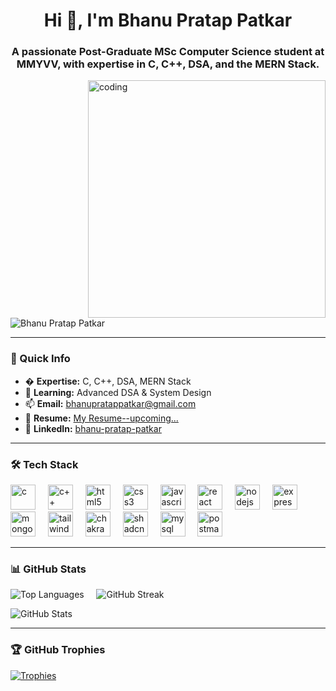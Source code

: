 <h1 align="center">Hi 👋, I'm Bhanu Pratap Patkar</h1>
<h3 align="center">A passionate Post-Graduate MSc Computer Science student at MMYVV, with expertise in C, C++, DSA, and the MERN Stack.</h3>

<img 
  align="right" 
  alt="coding" 
  width="380px" 
  src="https://github.com/user-attachments/assets/a0738c80-5ab4-4ef4-a240-e4cc8b059f20" 
/>

<p align="left">
  <img 
    src="https://komarev.com/ghpvc/?username=Bppatkar&label=Profile%20views&color=0e75b6&style=flat" 
    alt="Bhanu Pratap Patkar" 
  />
</p>

---

### 🚀 Quick Info  
- � **Expertise:** C, C++, DSA, MERN Stack  
- 🌱 **Learning:** Advanced DSA & System Design  
- 📫 **Email:** bhanupratappatkar@gmail.com  
- 📄 **Resume:** [My Resume--upcoming...]()  
- 🔗 **LinkedIn:** [bhanu-pratap-patkar](https://linkedin.com/in/bhanu-pratap-patkar)  

---

### 🛠️ Tech Stack  
<div align="left">
  <img src="https://cdn.jsdelivr.net/gh/devicons/devicon/icons/c/c-original.svg" height="40" alt="c" />
  <img width="12" />
  <img src="https://cdn.jsdelivr.net/gh/devicons/devicon/icons/cplusplus/cplusplus-original.svg" height="40" alt="c++" />
  <img width="12" />
  <img src="https://cdn.jsdelivr.net/gh/devicons/devicon/icons/html5/html5-original.svg" height="40" alt="html5" />
  <img width="12" />
  <img src="https://cdn.jsdelivr.net/gh/devicons/devicon/icons/css3/css3-original.svg" height="40" alt="css3" />
  <img width="12" />
  <img src="https://cdn.jsdelivr.net/gh/devicons/devicon/icons/javascript/javascript-original.svg" height="40" alt="javascript" />
  <img width="12" />
  <img src="https://cdn.jsdelivr.net/gh/devicons/devicon/icons/react/react-original.svg" height="40" alt="react" />
  <img width="12" />
  <img src="https://cdn.jsdelivr.net/gh/devicons/devicon/icons/nodejs/nodejs-original.svg" height="40" alt="nodejs" />
  <img width="12" />
  <img src="https://skillicons.dev/icons?i=express" height="40" alt="express" />
  <img width="12" />
  <img src="https://cdn.jsdelivr.net/gh/devicons/devicon/icons/mongodb/mongodb-original.svg" height="40" alt="mongodb" />
  <img width="12" />
  <img src="https://www.vectorlogo.zone/logos/tailwindcss/tailwindcss-icon.svg" height="40" alt="tailwind" />
  <img width="12" />
  <img src="https://cdn.simpleicons.org/chakraui/319795" height="40" alt="chakraui" />
  <img width="12" />
  <img src="https://github.com/shadcn.png" height="40" alt="shadcn" />
  <img width="12" />
  <img src="https://cdn.jsdelivr.net/gh/devicons/devicon/icons/mysql/mysql-original.svg" height="40" alt="mysql" />
  <img width="12" />
  <img src="https://cdn.simpleicons.org/postman/FF6C37" height="40" alt="postman" />
</div>

---

### 📊 GitHub Stats  
<p align="left">
  <img 
    src="https://github-readme-stats.vercel.app/api/top-langs/?username=Bppatkar&theme=nightowl&hide_border=false&include_all_commits=false&count_private=false&layout=compact" 
    alt="Top Languages" 
  /> &nbsp; &nbsp;
  <img 
    src="https://github-readme-streak-stats.herokuapp.com/?user=Bppatkar&theme=nightowl&hide_border=false" 
    alt="GitHub Streak" 
  />
</p>

<p align="left">
  <img 
    src="https://github-readme-stats.vercel.app/api?username=Bppatkar&theme=nightowl&show_icons=true&hide_border=false&count_private=false" 
    alt="GitHub Stats" 
  />
</p>

---

### 🏆 GitHub Trophies  
<a href="https://github.com/ryo-ma/github-profile-trophy">
  <img src="https://github-profile-trophy.vercel.app/?username=Bppatkar&theme=onedark&no-frame=true&row=2&column=4" alt="Trophies" />
</a>
